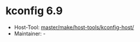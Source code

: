 # kconfig 6.9
 - Host-Tool: [master/make/host-tools/kconfig-host/](https://github.com/Freetz-NG/freetz-ng/tree/master/make/host-tools/kconfig-host/)
 - Maintainer: -

